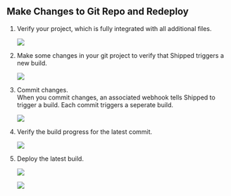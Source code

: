 
## Make Changes to Git Repo and Redeploy

1. Verify your project, which is fully integrated with all additional files.

    ![](posts/files/shipped-cicd/assets/6.PNG)


2. Make some changes in your git project to verify that Shipped triggers a new build.

    ![](posts/files/shipped-cicd/assets/7.PNG)

3. Commit changes.  
    When you commit changes, an associated webhook tells Shipped to trigger a build. Each commit triggers a seperate build.

     ![](posts/files/shipped-cicd/assets/8.PNG)

4. Verify the build progress for the latest commit.

    ![](posts/files/shipped-cicd/assets/9.PNG)

5. Deploy the latest build.

    ![](posts/files/shipped-cicd/assets/10.PNG)

    ![](posts/files/shipped-cicd/assets/16.PNG)

